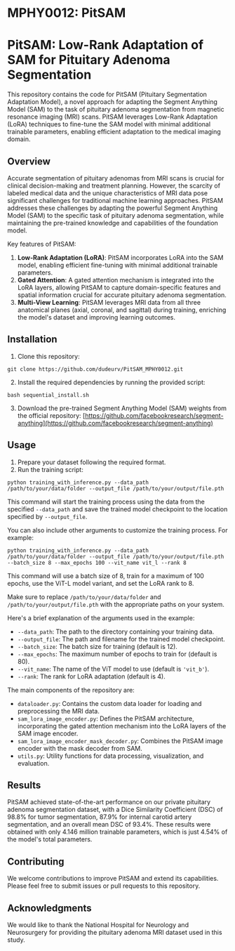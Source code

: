 # MPHY0012: PitSAM

# PitSAM: Low-Rank Adaptation of SAM for Pituitary Adenoma Segmentation

This repository contains the code for PitSAM (Pituitary Segmentation Adaptation Model), a novel approach for adapting the Segment Anything Model (SAM) to the task of pituitary adenoma segmentation from magnetic resonance imaging (MRI) scans. PitSAM leverages Low-Rank Adaptation (LoRA) techniques to fine-tune the SAM model with minimal additional trainable parameters, enabling efficient adaptation to the medical imaging domain.

## Overview

Accurate segmentation of pituitary adenomas from MRI scans is crucial for clinical decision-making and treatment planning. However, the scarcity of labeled medical data and the unique characteristics of MRI data pose significant challenges for traditional machine learning approaches. PitSAM addresses these challenges by adapting the powerful Segment Anything Model (SAM) to the specific task of pituitary adenoma segmentation, while maintaining the pre-trained knowledge and capabilities of the foundation model.

Key features of PitSAM:

1. **Low-Rank Adaptation (LoRA)**: PitSAM incorporates LoRA into the SAM model, enabling efficient fine-tuning with minimal additional trainable parameters.
2. **Gated Attention**: A gated attention mechanism is integrated into the LoRA layers, allowing PitSAM to capture domain-specific features and spatial information crucial for accurate pituitary adenoma segmentation.
3. **Multi-View Learning**: PitSAM leverages MRI data from all three anatomical planes (axial, coronal, and sagittal) during training, enriching the model's dataset and improving learning outcomes.

## Installation

1. Clone this repository:

```
git clone https://github.com/dudeurv/PitSAM_MPHY0012.git
```

2. Install the required dependencies by running the provided script:

```
bash sequential_install.sh
```

3. Download the pre-trained Segment Anything Model (SAM) weights from the official repository: [https://github.com/facebookresearch/segment-anything](https://github.com/facebookresearch/segment-anything)

## Usage

1. Prepare your dataset following the required format.
2. Run the training script:


```
python training_with_inference.py --data_path /path/to/your/data/folder --output_file /path/to/your/output/file.pth
```

This command will start the training process using the data from the specified `--data_path` and save the trained model checkpoint to the location specified by `--output_file`.

You can also include other arguments to customize the training process. For example:

```
python training_with_inference.py --data_path /path/to/your/data/folder --output_file /path/to/your/output/file.pth --batch_size 8 --max_epochs 100 --vit_name vit_l --rank 8
```

This command will use a batch size of 8, train for a maximum of 100 epochs, use the ViT-L model variant, and set the LoRA rank to 8.

Make sure to replace `/path/to/your/data/folder` and `/path/to/your/output/file.pth` with the appropriate paths on your system.

Here's a brief explanation of the arguments used in the example:

- `--data_path`: The path to the directory containing your training data.
- `--output_file`: The path and filename for the trained model checkpoint.
- `--batch_size`: The batch size for training (default is 12).
- `--max_epochs`: The maximum number of epochs to train for (default is 80).
- `--vit_name`: The name of the ViT model to use (default is `'vit_b'`).
- `--rank`: The rank for LoRA adaptation (default is 4).



The main components of the repository are:

- `dataloader.py`: Contains the custom data loader for loading and preprocessing the MRI data.
- `sam_lora_image_encoder.py`: Defines the PitSAM architecture, incorporating the gated attention mechanism into the LoRA layers of the SAM image encoder.
- `sam_lora_image_encoder_mask_decoder.py`: Combines the PitSAM image encoder with the mask decoder from SAM.
- `utils.py`: Utility functions for data processing, visualization, and evaluation.


## Results

PitSAM achieved state-of-the-art performance on our private pituitary adenoma segmentation dataset, with a Dice Similarity Coefficient (DSC) of 98.8% for tumor segmentation, 87.9% for internal carotid artery segmentation, and an overall mean DSC of 93.4%. These results were obtained with only 4.146 million trainable parameters, which is just 4.54% of the model's total parameters.

## Contributing

We welcome contributions to improve PitSAM and extend its capabilities. Please feel free to submit issues or pull requests to this repository.

## Acknowledgments

We would like to thank the National Hospital for Neurology and Neurosurgery for providing the pituitary adenoma MRI dataset used in this study.
